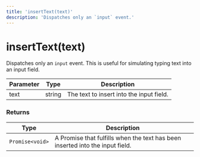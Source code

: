 ```yaml
---
title: 'insertText(text)'
description: 'Dispatches only an `input` event.'
---
```


# insertText(text)

Dispatches only an `input` event. This is useful for simulating typing text into an input field.

| Parameter | Type   | Description                              |
| --------- | ------ | ---------------------------------------- |
| text      | string | The text to insert into the input field. |

### Returns

| Type            | Description                                                                   |
| --------------- | ----------------------------------------------------------------------------- |
| `Promise<void>` | A Promise that fulfills when the text has been inserted into the input field. |
